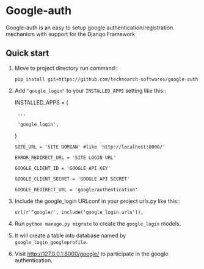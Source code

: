 # Google-auth
Google-auth is an easy to setup google authentication/registration mechanism with support for the Django Framework



Quick start
-----------

1. Move to project directory run command::

    `pip install git+https://github.com/technoarch-softwares/google-auth`

2. Add `"google_login"` to your `INSTALLED_APPS` setting like this::

    INSTALLED_APPS = (
    
        ...
    
        'google_login',
    
    )
    
    `SITE_URL = 'SITE DOMIAN' #like 'http://localhost:8000/'`
    
    `ERROR_REDIRECT_URL = 'SITE LOGIN URL'`
    
    `GOOGLE_CLIENT_ID = 'GOOGLE API KEY'`
    
    `GOOGLE_CLIENT_SECRET = 'GOOGLE API SECRET'`
    
    `GOOGLE_REDIRECT_URL = 'google/authentication'`

3. Include the google_login URLconf in your project urls.py like this::

    `url(r'^google/', include('google_login.urls')),`

4. Run `python manage.py migrate` to create the `google_login` models.

5. It will create a table into database named by `google_login_googleprofile`.

6. Visit http://127.0.0.1:8000/google/ to participate in the google authentication.

